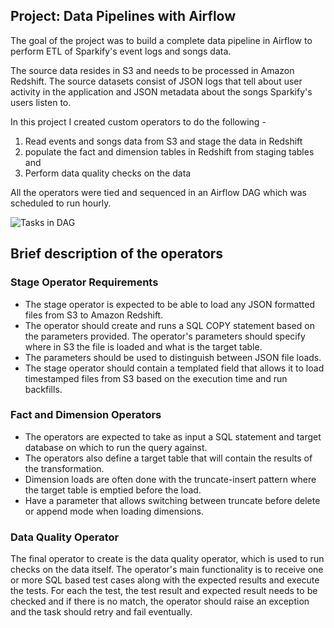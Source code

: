 ## Project:  Data Pipelines with Airflow
The goal of the project was to build a complete data pipeline in Airflow to perform ETL of Sparkify's event logs and songs data.

The source data resides in S3 and needs to be processed in Amazon Redshift. The source datasets consist of JSON logs that tell about user activity in the application and JSON metadata about the songs Sparkify's users listen to.

In this project I created custom operators to do the following -
1. Read events and songs data from S3 and stage the data in Redshift  
2. populate the fact and dimension tables in Redshift from staging tables and   
3. Perform data quality checks on the data  


All the operators were tied and sequenced in an Airflow DAG which was scheduled to run hourly.

![Tasks in DAG](https://s3.amazonaws.com/video.udacity-data.com/topher/2019/January/5c48ba31_example-dag/example-dag.png)

## Brief description of the operators

### Stage Operator Requirements

- The stage operator is expected to be able to load any JSON formatted files from S3 to Amazon Redshift.
- The operator should create and runs a SQL COPY statement based on the parameters provided. The operator's parameters should specify where in S3 the file is loaded and what is the target table.
- The parameters should be used to distinguish between JSON file loads.
- The stage operator should contain a templated field that allows it to load timestamped files from S3 based on the execution time and run backfills.

### Fact and Dimension Operators
- The operators are expected to take as input a SQL statement and target database on which to run the query against.
- The operators also define a target table that will contain the results of the transformation.
- Dimension loads are often done with the truncate-insert pattern where the target table is emptied before the load.
- Have a parameter that allows switching between truncate before delete or append mode when loading dimensions.

### Data Quality Operator

The final operator to create is the data quality operator, which is used to run checks on the data itself. The operator's main functionality is to receive one or more SQL based test cases along with the expected results and execute the tests. For each the test, the test result and expected result needs to be checked and if there is no match, the operator should raise an exception and the task should retry and fail eventually.
